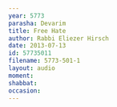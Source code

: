 ```yaml
---
year: 5773
parasha: Devarim
title: Free Hate
author: Rabbi Eliezer Hirsch
date: 2013-07-13
id: 57735011
filename: 5773-501-1
layout: audio
moment: 
shabbat: 
occasion: 
---
```

